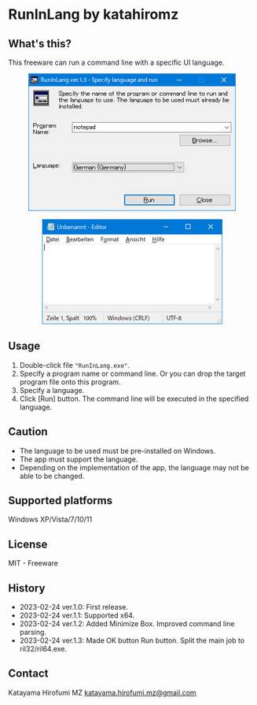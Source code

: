# RunInLang by katahiromz

## What's this?

This freeware can run a command line with a specific UI language.

<p align="center">
    <img src="images/screenshot2.png" alt="[RunInLang]" />
</p>

<p align="center">
    <img src="images/notepad2.png" alt="[notepad]" />
</p>

## Usage

1. Double-click file `"RunInLang.exe"`.
2. Specify a program name or command line. Or you can drop the target program file onto this program.
3. Specify a language.
4. Click [Run] button. The command line will be executed in the specified language.

## Caution

* The language to be used must be pre-installed on Windows.
* The app must support the language.
* Depending on the implementation of the app, the language may not be able to be changed.

## Supported platforms

Windows XP/Vista/7/10/11

## License

MIT - Freeware

## History

- 2023-02-24 ver.1.0: First release.
- 2023-02-24 ver.1.1: Supported x64.
- 2023-02-24 ver.1.2: Added Minimize Box. Improved command line parsing.
- 2023-02-24 ver.1.3: Made OK button Run button. Split the main job to ril32/ril64.exe.

## Contact

Katayama Hirofumi MZ
katayama.hirofumi.mz@gmail.com
